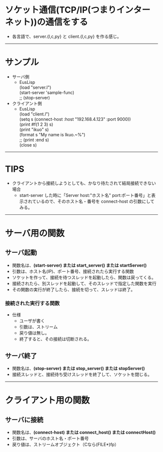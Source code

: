 # ソケット通信(TCP/IP(つまりインターネット))の通信をする
- 各言語で、server.{l,c,py} と client.{l,c,py} を作る感じ。

---
# サンプル
- サーバ側
    - EusLisp  
    (load "server.l")  
    (start-server 'sample-func)  
    ;; 
    (stop-server)  
- クライアント側
    - EusLisp  
    (load "client.l")  
    (setq s (connect-host :host "192.168.4.123" :port 9000))  
    (print #f(1 2 3) s)  
    (print "ikuo" s)  
    (format s "My name is Ikuo.~%")  
    ;; 
    (print :end s)  
    (close s)  

---
# TIPS
- クライアントから接続しようとしても、かなり待たされて結局接続できない場合
    - start-server した時に「Server host:"ホスト名" port:ポート番号」と表示されているので、そのホスト名・番号を connect-host の引数にしてみる。

---
# サーバ用の関数

## サーバ起動

- 関数名は、**(start-server) または start_server() または startServer()**
- 引数は、ホスト名(IP)、ポート番号、接続されたら実行する関数
- ソケットを作って、接続を待つスレッドを起動したら、関数は戻ってくる。
- 接続されたら、別スレッドを起動して、そのスレッドで指定した関数を実行
- その関数の実行が終了したら、接続を切って、スレッドは終了。

### 接続された実行する関数
- 仕様
   - ユーザが書く
   - 引数は、ストリーム
   - 戻り値は無し。
   - 終了すると、その接続は切断される。

## サーバ終了

- 関数名は、**(stop-server) または stop_server() または stopServer()**
- 接続スレッドと、接続待ち受けスレッドを終了して、ソケットを閉じる。

---
# クライアント用の関数

## サーバに接続

- 関数名は、**(connect-host) または connect_host() または connectHost()**
- 引数は、サーバのホスト名・ポート番号
- 戻り値は、ストリームオブジェクト（Cなら(FILE*)fp）

